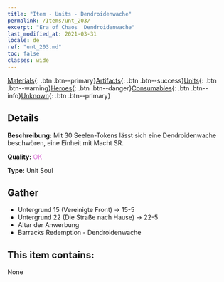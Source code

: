 ```yaml
---
title: "Item - Units - Dendroidenwache"
permalink: /Items/unt_203/
excerpt: "Era of Chaos  Dendroidenwache"
last_modified_at: 2021-03-31
locale: de
ref: "unt_203.md"
toc: false
classes: wide
---
```

 [Materials](/de/Items/){: .btn .btn--primary}[Artifacts](/de/Items/Artifacts/){: .btn .btn--success}[Units](/de/Items/Units/){: .btn .btn--warning}[Heroes](/de/Items/Heroes/){: .btn .btn--danger}[Consumables](/de/Items/Consumables/){: .btn .btn--info}[Unknown](/de/Items/Unknown/){: .btn .btn--primary}

## Details
 **Beschreibung:** Mit 30 Seelen-Tokens lässt sich eine Dendroidenwache beschwören, eine Einheit mit Macht SR.

 **Quality:** <span style="color: #DA70D6">OK</span>

 **Type:** Unit Soul

## Gather

*    Untergrund 15 (Vereinigte Front) -> 15-5 
*    Untergrund 22 (Die Straße nach Hause) -> 22-5 
*    Altar der Anwerbung 
*    Barracks Redemption - Dendroidenwache 

## This item contains:

  None

